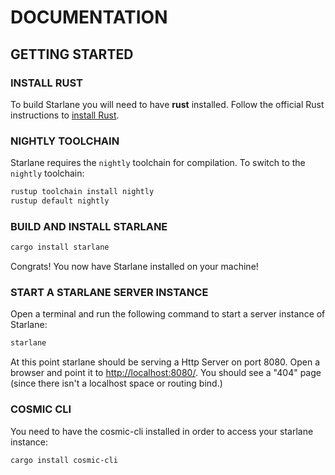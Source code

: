 # DOCUMENTATION

## GETTING STARTED

### INSTALL RUST

To build Starlane you will need to have **rust** installed. Follow the official Rust instructions to [install Rust](https://www.rust-lang.org/tools/install).

### NIGHTLY TOOLCHAIN

Starlane requires the `nightly` toolchain for compilation. To switch to the `nightly` toolchain:

```bash
rustup toolchain install nightly
rustup default nightly
```

### BUILD AND INSTALL STARLANE

```bash
cargo install starlane
```

Congrats! You now have Starlane installed on your machine!

### START A STARLANE SERVER INSTANCE

Open a terminal and run the following command to start a server instance of Starlane:

```bash
starlane 
```

At this point starlane should be serving a Http Server on port 8080. Open a browser and point it to [http://localhost:8080/](http://localhost:8080/). You should see a "404" page (since there isn't a localhost space or routing bind.)


### COSMIC CLI
You need to have the cosmic-cli installed in order to access your starlane instance:

```bash
cargo install cosmic-cli
```
